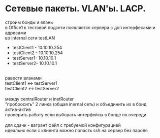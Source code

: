# Сетевые пакеты. VLAN'ы. LACP.
строим бонды и вланы<br/>
в Office1 в тестовой подсети появляется сервера с доп интерфесами и адресами<br/>
во internal сети testLAN<br/>
- testClient1 - 10.10.10.254<br/>
- testClient2 - 10.10.10.254<br/>
- testServer1- 10.10.10.1<br/>
- testServer2- 10.10.10.1<br/>
<br/>
равести вланами<br/>
testClient1 <-> testServer1<br/>
testClient2 <-> testServer2<br/>
<br/>
между centralRouter и inetRouter<br/>
"пробросить" 2 линка (общая inernal сеть) и объединить их в бонд актив-актив<br/>
проверить работу если выборать интерфейсы в бонде по очереди<br/>
<br/>
для сдачи - вагрант файл с требуемой конфигурацией<br/>
идеально если с клиента можно попасть ssh на сервер без пароля<br/>
